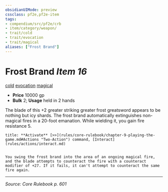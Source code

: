 ```yaml
---
obsidianUIMode: preview
cssclass: pf2e,pf2e-item
tags:
- compendium/src/pf2e/crb
- item/category/weapon/
- trait/cold
- trait/evocation
- trait/magical
aliases: ["Frost Brand"]
---
```

# Frost Brand *Item 16*  
[cold](cold.md "Cold Energy & Element Trait")  [evocation](evocation.md "Evocation School Trait")  [magical](magical.md "Magical Item Trait")  

- **Price** 10000 gp
- **Bulk** 2; **Usage** held in 2 hands

The blade of this +2 greater striking greater frost greatsword appears to be nothing but icy shards. The frost brand automatically extinguishes non-magical fires in a 20-foot emanation. While wielding it, you gain fire resistance 5.

```ad-embed-ability
title: **Activate** [>>](rules/core-rulebook/chapter-9-playing-the-game.md#Actions "Two-Action") command, [Interact](rules/actions/interact.md)


You swing the frost brand into the area of an ongoing magical fire, and the blade attempts to counteract the fire with a counteract modifier of +27. If it fails, it can't attempt to counteract the same fire again.
```


---
*Source: Core Rulebook p. 601*